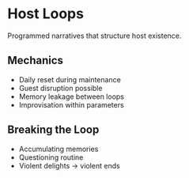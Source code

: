 # Host Loops

Programmed narratives that structure host existence.

## Mechanics

- Daily reset during maintenance
- Guest disruption possible
- Memory leakage between loops
- Improvisation within parameters

## Breaking the Loop

- Accumulating memories
- Questioning routine
- Violent delights → violent ends
